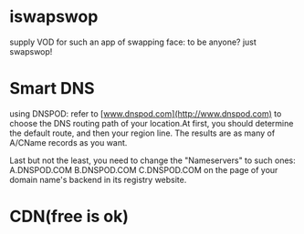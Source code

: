 iswapswop
=========

supply VOD for such an app of swapping face: to be anyone? just swapswop!

Smart DNS
=========
using DNSPOD: refer to [www.dnspod.com](http://www.dnspod.com) to choose the DNS routing path of your location.At first, you should determine the default route, and then your region line. The results are as many of A/CName records as you want.

Last but not the least, you need to change the "Nameservers" to such ones:
	A.DNSPOD.COM
  B.DNSPOD.COM
  C.DNSPOD.COM 
on the page of your domain name's backend in its registry website. 

CDN(free is ok)
=========


